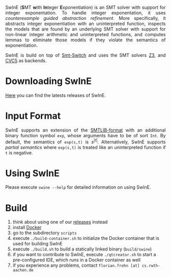 <head>
    <title>SwInE</title>
    <style>
        p {text-align: justify;}
    </style>
</head>

SwInE (**S**MT **w**ith **In**teger **E**xponentiation) is an SMT solver with support for integer exponentation.
To handle integer exponentation, it uses *counterexample guided abstraction refinement*.
More specifically, it abstracts integer exponentiation with an uninterpreted function, inspects the models that are found by an underlying SMT solver with support for non-linear integer arithmetic and uninterpreted functions, and computes lemmas to eliminate those models if they violate the semantics of exponentiation.

SwInE is build on top of [Smt-Switch](https://github.com/stanford-centaur/smt-switch) and uses the SMT solvers [Z3](https://github.com/Z3Prover/z3/), and [CVC5](https://cvc5.github.io/) as backends.

# Downloading SwInE

[Here](https://github.com/ffrohn/swine/releases) you can find the latests releases of SwInE.

# Input Format

SwInE supports an extension of the [SMTLIB-format](https://smtlib.cs.uiowa.edu/) with an additional binary function symbol `exp`, whose arguments have to be of sort `Int`.
By default, the semantics of `exp(s,t)` is $s^{|t|}$.
Alternatively, SwInE supports *partial semantics* where `exp(s,t)` is treated like an uninterpreted function if `t` is negative.

# Using SwInE

Please execute `swine --help` for detailed information on using SwInE.

# Build

1. think about using one of our [releases](https://github.com/ffrohn/swine/releases) instead
2. install [Docker](https://www.docker.com/)
3. go to the subdirectory `scripts`
4. execute `./build-container.sh` to initialize the Docker container that is used for building SwInE
5. execute `./build.sh` to build a statically linked binary (`build/swine`)
6. if you want to contribute to SwInE, execute `./qtcreator.sh` to start a pre-configured IDE, which runs in a Docker container as well
7. if you experience any problems, contact `florian.frohn [at] cs.rwth-aachen.de`

